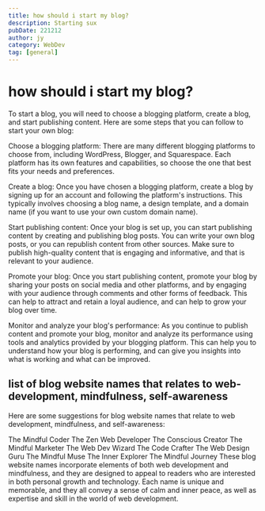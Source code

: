 ```yaml
---
title: how should i start my blog?
description: Starting sux
pubDate: 221212
author: jy
category: WebDev
tag: [general]
---
```


# how should i start my blog?
To start a blog, you will need to choose a blogging platform, create a blog, and start publishing content. Here are some steps that you can follow to start your own blog:

Choose a blogging platform: There are many different blogging platforms to choose from, including WordPress, Blogger, and Squarespace. Each platform has its own features and capabilities, so choose the one that best fits your needs and preferences.

Create a blog: Once you have chosen a blogging platform, create a blog by signing up for an account and following the platform's instructions. This typically involves choosing a blog name, a design template, and a domain name (if you want to use your own custom domain name).

Start publishing content: Once your blog is set up, you can start publishing content by creating and publishing blog posts. You can write your own blog posts, or you can republish content from other sources. Make sure to publish high-quality content that is engaging and informative, and that is relevant to your audience.

Promote your blog: Once you start publishing content, promote your blog by sharing your posts on social media and other platforms, and by engaging with your audience through comments and other forms of feedback. This can help to attract and retain a loyal audience, and can help to grow your blog over time.

Monitor and analyze your blog's performance: As you continue to publish content and promote your blog, monitor and analyze its performance using tools and analytics provided by your blogging platform. This can help you to understand how your blog is performing, and can give you insights into what is working and what can be improved.


## list of blog website names that relates to web-development, mindfulness, self-awareness
Here are some suggestions for blog website names that relate to web development, mindfulness, and self-awareness:

The Mindful Coder
The Zen Web Developer
The Conscious Creator
The Mindful Marketer
The Web Dev Wizard
The Code Crafter
The Web Design Guru
The Mindful Muse
The Inner Explorer
The Mindful Journey
These blog website names incorporate elements of both web development and mindfulness, and they are designed to appeal to readers who are interested in both personal growth and technology. Each name is unique and memorable, and they all convey a sense of calm and inner peace, as well as expertise and skill in the world of web development.

